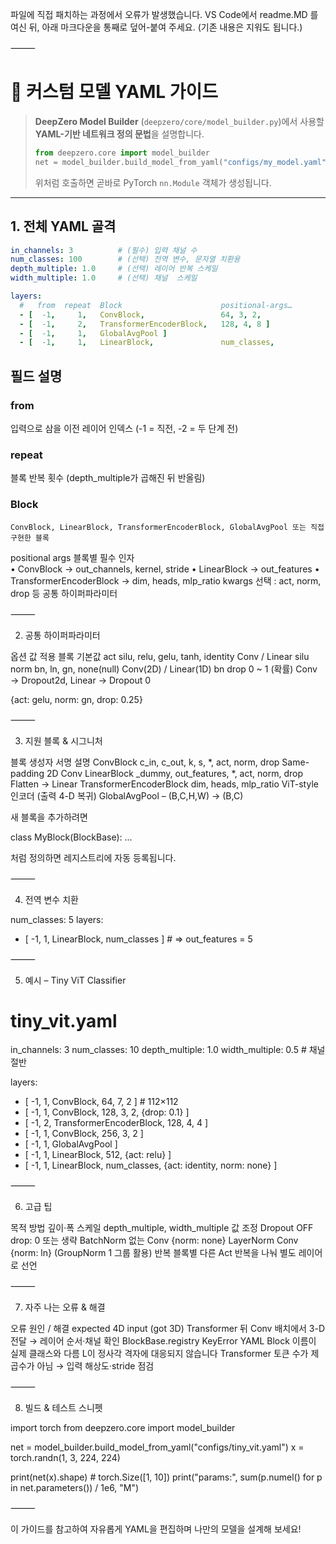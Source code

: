 파일에 직접 패치하는 과정에서 오류가 발생했습니다.
VS Code에서 readme.MD 를 여신 뒤, 아래 마크다운을 통째로 덮어-붙여 주세요. (기존 내용은 지워도 됩니다.)

⸻


# 📑 커스텀 모델 YAML 가이드

> **DeepZero Model Builder** (`deepzero/core/model_builder.py`)에서 사용할 **YAML-기반 네트워크 정의 문법**을 설명합니다.
>
> ```python
> from deepzero.core import model_builder
> net = model_builder.build_model_from_yaml("configs/my_model.yaml")
> ```
>
> 위처럼 호출하면 곧바로 PyTorch `nn.Module` 객체가 생성됩니다.

---

## 1. 전체 YAML 골격

```yaml
in_channels: 3          # (필수) 입력 채널 수
num_classes: 100        # (선택) 전역 변수, 문자열 치환용
depth_multiple: 1.0     # (선택) 레이어 반복 스케일
width_multiple: 1.0     # (선택) 채널  스케일

layers:
  #   from  repeat  Block                      positional-args…               kwargs
  - [  -1,     1,   ConvBlock,                 64, 3, 2,                      {act: relu, drop: 0.1} ]
  - [  -1,     2,   TransformerEncoderBlock,   128, 4, 8 ]
  - [  -1,     1,   GlobalAvgPool ]
  - [  -1,     1,   LinearBlock,               num_classes,                  {norm: ln} ]
```
## 필드 설명
### from	
입력으로 삼을 이전 레이어 인덱스 (-1 = 직전, -2 = 두 단계 전)
### repeat	
블록 반복 횟수 (depth_multiple가 곱해진 뒤 반올림)
### Block	
``` ConvBlock, LinearBlock, TransformerEncoderBlock, GlobalAvgPool 또는 직접 구현한 블록 ```

positional args	블록별 필수 인자  
• ConvBlock → out_channels, kernel, stride  • LinearBlock → out_features  • TransformerEncoderBlock → dim, heads, mlp_ratio
kwargs	선택 : act, norm, drop 등 공통 하이퍼파라미터


⸻

2. 공통 하이퍼파라미터

옵션	값	적용 블록	기본값
act	silu, relu, gelu, tanh, identity	Conv / Linear	silu
norm	bn, ln, gn, none(null)	Conv(2D) / Linear(1D)	bn
drop	0 ~ 1 (확률)	Conv → Dropout2d, Linear → Dropout	0

{act: gelu, norm: gn, drop: 0.25}


⸻

3. 지원 블록 & 시그니처

블록	생성자 서명	설명
ConvBlock	c_in, c_out, k, s, *, act, norm, drop	Same-padding 2D Conv
LinearBlock	_dummy, out_features, *, act, norm, drop	Flatten → Linear
TransformerEncoderBlock	dim, heads, mlp_ratio	ViT-style 인코더 (출력 4-D 복귀)
GlobalAvgPool	–	(B,C,H,W) → (B,C)

새 블록을 추가하려면

class MyBlock(BlockBase):
    ...

처럼 정의하면 레지스트리에 자동 등록됩니다.

⸻

4. 전역 변수 치환

num_classes: 5
layers:
  - [ -1, 1, LinearBlock, num_classes ]   # ⇒ out_features = 5


⸻

5. 예시 – Tiny ViT Classifier

# tiny_vit.yaml
in_channels: 3
num_classes: 10
depth_multiple: 1.0
width_multiple: 0.5   # 채널 절반

layers:
- [ -1, 1, ConvBlock, 64, 7, 2 ]                         # 112×112
- [ -1, 1, ConvBlock, 128, 3, 2,   {drop: 0.1} ]
- [ -1, 2, TransformerEncoderBlock, 128, 4, 4 ]
- [ -1, 1, ConvBlock, 256, 3, 2 ]
- [ -1, 1, GlobalAvgPool ]
- [ -1, 1, LinearBlock, 512,          {act: relu} ]
- [ -1, 1, LinearBlock, num_classes,  {act: identity, norm: none} ]


⸻

6. 고급 팁

목적	방법
깊이·폭 스케일	depth_multiple, width_multiple 값 조정
Dropout OFF	drop: 0 또는 생략
BatchNorm 없는 Conv	{norm: none}
LayerNorm Conv	{norm: ln} (GroupNorm 1 그룹 활용)
반복 블록별 다른 Act	반복을 나눠 별도 레이어로 선언


⸻

7. 자주 나는 오류 & 해결

오류	원인 / 해결
expected 4D input (got 3D)	Transformer 뒤 Conv 배치에서 3-D 전달 → 레이어 순서·채널 확인
BlockBase.registry KeyError	YAML Block 이름이 실제 클래스와 다름
L이 정사각 격자에 대응되지 않습니다	Transformer 토큰 수가 제곱수가 아님 → 입력 해상도·stride 점검


⸻

8. 빌드 & 테스트 스니펫

import torch
from deepzero.core import model_builder

net = model_builder.build_model_from_yaml("configs/tiny_vit.yaml")
x   = torch.randn(1, 3, 224, 224)

print(net(x).shape)                      # torch.Size([1, 10])
print("params:", sum(p.numel() for p in net.parameters()) / 1e6, "M")


⸻

이 가이드를 참고하여 자유롭게 YAML을 편집하며 나만의 모델을 설계해 보세요!
